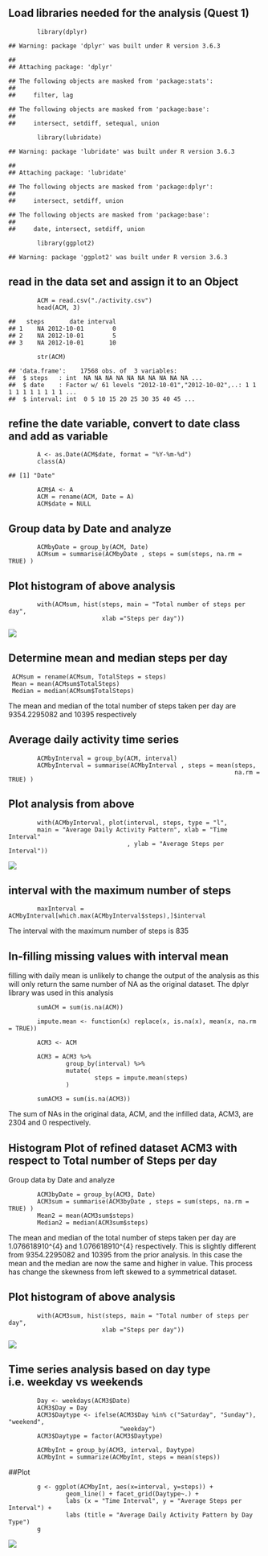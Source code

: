 Load libraries needed for the analysis (Quest 1)
------------------------------------------------

            library(dplyr)

    ## Warning: package 'dplyr' was built under R version 3.6.3

    ## 
    ## Attaching package: 'dplyr'

    ## The following objects are masked from 'package:stats':
    ## 
    ##     filter, lag

    ## The following objects are masked from 'package:base':
    ## 
    ##     intersect, setdiff, setequal, union

            library(lubridate)

    ## Warning: package 'lubridate' was built under R version 3.6.3

    ## 
    ## Attaching package: 'lubridate'

    ## The following objects are masked from 'package:dplyr':
    ## 
    ##     intersect, setdiff, union

    ## The following objects are masked from 'package:base':
    ## 
    ##     date, intersect, setdiff, union

            library(ggplot2)

    ## Warning: package 'ggplot2' was built under R version 3.6.3

read in the data set and assign it to an Object
-----------------------------------------------

            ACM = read.csv("./activity.csv")
            head(ACM, 3)

    ##   steps       date interval
    ## 1    NA 2012-10-01        0
    ## 2    NA 2012-10-01        5
    ## 3    NA 2012-10-01       10

            str(ACM)

    ## 'data.frame':    17568 obs. of  3 variables:
    ##  $ steps   : int  NA NA NA NA NA NA NA NA NA NA ...
    ##  $ date    : Factor w/ 61 levels "2012-10-01","2012-10-02",..: 1 1 1 1 1 1 1 1 1 1 ...
    ##  $ interval: int  0 5 10 15 20 25 30 35 40 45 ...

refine the date variable, convert to date class and add as variable
-------------------------------------------------------------------

            A <- as.Date(ACM$date, format = "%Y-%m-%d")
            class(A)

    ## [1] "Date"

            ACM$A <- A
            ACM = rename(ACM, Date = A)
            ACM$date = NULL

Group data by Date and analyze
------------------------------

            ACMbyDate = group_by(ACM, Date)
            ACMsum = summarise(ACMbyDate , steps = sum(steps, na.rm = TRUE) )

Plot histogram of above analysis
--------------------------------

            with(ACMsum, hist(steps, main = "Total number of steps per day", 
                              xlab ="Steps per day"))

![](PA1_template_files/figure-markdown_strict/HistogramACM-1.png)

Determine mean and median steps per day
---------------------------------------

     ACMsum = rename(ACMsum, TotalSteps = steps)
     Mean = mean(ACMsum$TotalSteps)
     Median = median(ACMsum$TotalSteps)

The mean and median of the total number of steps taken per day are
9354.2295082 and 10395 respectively

Average daily activity time series
----------------------------------

            ACMbyInterval = group_by(ACM, interval)
            ACMbyInterval = summarise(ACMbyInterval , steps = mean(steps, 
                                                                   na.rm = TRUE) )

Plot analysis from above
------------------------

            with(ACMbyInterval, plot(interval, steps, type = "l", 
            main = "Average Daily Activity Pattern", xlab = "Time Interval"
                                     , ylab = "Average Steps per Interval"))

![](PA1_template_files/figure-markdown_strict/plot-1.png)

interval with the maximum number of steps
-----------------------------------------

            maxInterval = ACMbyInterval[which.max(ACMbyInterval$steps),]$interval

The interval with the maximum number of steps is 835

In-filling missing values with interval mean
--------------------------------------------

filling with daily mean is unlikely to change the output of the analysis
as this will only return the same number of NA as the original dataset.
The dplyr library was used in this analysis

            sumACM = sum(is.na(ACM))
            
            impute.mean <- function(x) replace(x, is.na(x), mean(x, na.rm = TRUE))
            
            ACM3 <- ACM
            
            ACM3 = ACM3 %>%
                    group_by(interval) %>%
                    mutate(
                            steps = impute.mean(steps)
                    )
            
            sumACM3 = sum(is.na(ACM3))

The sum of NAs in the original data, ACM, and the infilled data, ACM3,
are 2304 and 0 respectively.

Histogram Plot of refined dataset ACM3 with respect to Total number of Steps per day
------------------------------------------------------------------------------------

Group data by Date and analyze

            ACM3byDate = group_by(ACM3, Date)
            ACM3sum = summarise(ACM3byDate , steps = sum(steps, na.rm = TRUE) )
            Mean2 = mean(ACM3sum$steps)
            Median2 = median(ACM3sum$steps)

The mean and median of the total number of steps taken per day are
1.076618910^{4} and 1.076618910^{4} respectively. This is slightly
different from 9354.2295082 and 10395 from the prior analysis. In this
case the mean and the median are now the same and higher in value. This
process has change the skewness from left skewed to a symmetrical
dataset.

Plot histogram of above analysis
--------------------------------

            with(ACM3sum, hist(steps, main = "Total number of steps per day", 
                              xlab ="Steps per day"))

![](PA1_template_files/figure-markdown_strict/HistogramACM3-1.png)

Time series analysis based on day type i.e. weekday vs weekends
---------------------------------------------------------------

            Day <- weekdays(ACM3$Date)
            ACM3$Day = Day
            ACM3$Daytype <- ifelse(ACM3$Day %in% c("Saturday", "Sunday"), "weekend",
                                   "weekday")
            ACM3$Daytype = factor(ACM3$Daytype)
            
            ACMbyInt = group_by(ACM3, interval, Daytype)
            ACMbyInt = summarize(ACMbyInt, steps = mean(steps))

\#\#Plot

            g <- ggplot(ACMbyInt, aes(x=interval, y=steps)) +
                    geom_line() + facet_grid(Daytype~.) +
                    labs (x = "Time Interval", y = "Average Steps per Interval") +
                    labs (title = "Average Daily Activity Pattern by Day Type")
            g

![](PA1_template_files/figure-markdown_strict/ggplot-1.png)
